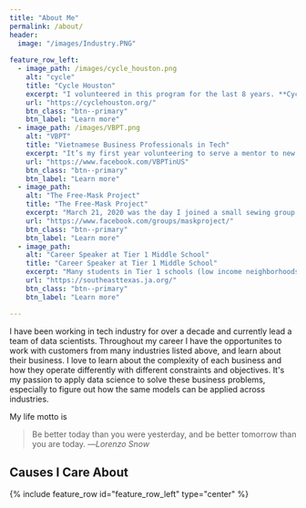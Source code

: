 ```yaml
---
title: "About Me"
permalink: /about/
header:
  image: "/images/Industry.PNG"
  
feature_row_left:
  - image_path: /images/cycle_houston.png
    alt: "cycle"
    title: "Cycle Houston"
    excerpt: "I volunteered in this program for the last 8 years. **Cycle** is a children's charity that rewards students with new bicycles for achieving better academic performance in the classroom. The young students earn a bicycle before Christmas break for achieving their set goals. The mission of the program is to improve 2nd grade literacy at Title One schools in the Greater Houston area."
    url: "https://cyclehouston.org/"
    btn_class: "btn--primary"
    btn_label: "Learn more"
  - image_path: /images/VBPT.png
    alt: "VBPT"
    title: "Vietnamese Business Professionals in Tech"
    excerpt: "It’s my first year volunteering to serve a mentor to new MBA and MS in Analytics graduates. I help guide them to get a job in tech industries through different workshops (behavioral interviews, technical preparation, resume feedback, etc.), group and 1:1 meetings."
    url: "https://www.facebook.com/VBPTinUS"
    btn_class: "btn--primary"
    btn_label: "Learn more"
  - image_path: 
    alt: "The Free-Mask Project"
    title: "The Free-Mask Project"
    excerpt: "March 21, 2020 was the day I joined a small sewing group on Facebook that ended up donating over 4,000 fabric masks and 500 caps for the next 3 months to support local Houston doctors and nurses."
    url: "https://www.facebook.com/groups/maskproject/"
    btn_class: "btn--primary"
    btn_label: "Learn more"
  - image_path: 
    alt: "Career Speaker at Tier 1 Middle School"
    title: "Career Speaker at Tier 1 Middle School"
    excerpt: "Many students in Tier 1 schools (low income neighborhoods) are not aware of opportunities or career options around them. I volunteered as a career speaker in 2019 to introduce to these students to the exciting career as Data Scientists."
    url: "https://southeasttexas.ja.org/"
    btn_class: "btn--primary"
    btn_label: "Learn more"

---
```


I have been working in tech industry for over a decade and currently lead a team of data scientists. Throughout my career I have the opportunites to work with customers from many industries listed above, and learn about their business.  I love to learn about the complexity of each business and how they operate differently with different constraints and objectives.  It's my passion to apply data science to solve these business problems, especially to figure out how the same models can be applied across industries.

My life motto is 

> Be better today than you were yesterday, and be better tomorrow than you are today. —*Lorenzo Snow*

## Causes I Care About

{% include feature_row id="feature_row_left" type="center" %}


